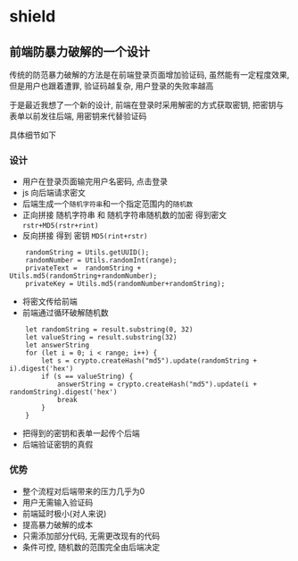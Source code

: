 # shield

## 前端防暴力破解的一个设计

传统的防范暴力破解的方法是在前端登录页面增加验证码, 虽然能有一定程度效果, 但是用户也跟着遭罪, 验证码越复杂, 用户登录的失败率越高


于是最近我想了一个新的设计, 前端在登录时采用解密的方式获取密钥, 把密钥与表单以前发往后端, 用密钥来代替验证码


具体细节如下

### 设计
- 用户在登录页面输完用户名密码, 点击登录
- js 向后端请求密文
- 后端生成一个```随机字符串```和一个指定范围内的```随机数```
- 正向拼接 随机字符串 和 随机字符串随机数的加密 得到密文```rstr+MD5(rstr+rint)```
- 反向拼接 得到 密钥 ```MD5(rint+rstr)```
```
    randomString = Utils.getUUID();
    randomNumber = Utils.randomInt(range);
    privateText =  randomString + Utils.md5(randomString+randomNumber);
    privateKey = Utils.md5(randomNumber+randomString);
```
- 将密文传给前端
- 前端通过循环破解随机数
```
    let randomString = result.substring(0, 32)
    let valueString = result.substring(32)
    let answerString
    for (let i = 0; i < range; i++) {
        let s = crypto.createHash("md5").update(randomString + i).digest('hex')
        if (s == valueString) {
            answerString = crypto.createHash("md5").update(i + randomString).digest('hex')
            break
        }
    }
```
- 把得到的密钥和表单一起传个后端
- 后端验证密钥的真假

### 优势
- 整个流程对后端带来的压力几乎为0
- 用户无需输入验证码
- 前端延时极小(对人来说)
- 提高暴力破解的成本
- 只需添加部分代码, 无需更改现有的代码
- 条件可控, 随机数的范围完全由后端决定
